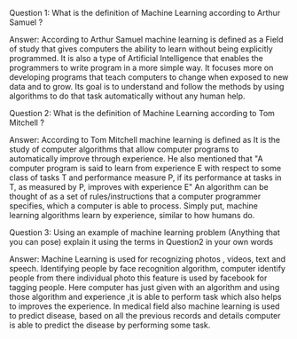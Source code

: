 Question 1:
What is the definition of Machine Learning according to Arthur Samuel ?

Answer:
According to Arthur Samuel machine learning is defined as a Field of study that gives computers the ability to learn without being explicitly programmed. It is also a type of Artificial Intelligence that enables the programmers to write program in a more simple way. It focuses more on developing programs that teach computers to change when exposed to new data and to grow. Its goal is to understand and follow the methods by using algorithms to do that task automatically without any human help.


Question 2:
What is the definition of Machine Learning according to Tom Mitchell ?

Answer:
According to Tom Mitchell machine learning is defined as It is the study of computer algorithms that allow computer programs to automatically improve through experience. He also mentioned that "A computer program is said to learn from experience E with respect to some class of tasks T and performance measure P, if its performance at tasks in T, as measured by P, improves with experience E" An algorithm can be thought of as a set of rules/instructions that a computer programmer specifies, which a computer is able to process. Simply put, machine learning algorithms learn by experience, similar to how humans do. 


Question 3:
Using an example of machine learning problem (Anything that you can pose) explain it using the terms in Question2 in your own words

Answer:
Machine Learning is used for recognizing photos , videos, text and speech. Identifying people by face recognition algorithm, computer identify people from there individual photo this feature is used by facebook for tagging people. Here computer has just given with an algorithm and using those algorithm and experience ,it is able to perform task which also helps to improves the experience. In medical field also machine learning is used to predict disease, based on all the previous records and details computer is able to predict the disease by performing some task.





